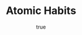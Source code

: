 ---
title: "Atomic Habits"
bookCover: "/assets/book-covers/atomic-habits.jpg"
slug: "atomic-habits"
bookAuthor: "James Clear"
rating: 10
done: false
tags: []
detailedNotes: false
amazonLink: ""
author:
  name: Rico Trebeljahr
  picture: "/assets/blog/profile.jpeg"
---